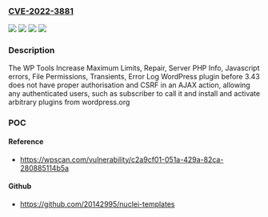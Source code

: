 ### [CVE-2022-3881](https://cve.mitre.org/cgi-bin/cvename.cgi?name=CVE-2022-3881)
![](https://img.shields.io/static/v1?label=Product&message=WP%20Tools%20Increase%20Maximum%20Limits%2C%20Repair%2C%20Server%20PHP%20Info%2C%20Javascript%20errors%2C%20File%20Permissions%2C%20Transients%2C%20Error%20Log&color=blue)
![](https://img.shields.io/static/v1?label=Version&message=%3D%200%20&color=brighgreen)
![](https://img.shields.io/static/v1?label=Vulnerability&message=CWE-352%20Cross-Site%20Request%20Forgery%20(CSRF)&color=brighgreen)
![](https://img.shields.io/static/v1?label=Vulnerability&message=CWE-863%20Incorrect%20Authorization&color=brighgreen)

### Description

The WP Tools Increase Maximum Limits, Repair, Server PHP Info, Javascript errors, File Permissions, Transients, Error Log WordPress plugin before 3.43 does not have proper authorisation and CSRF in an AJAX action, allowing any authenticated users, such as subscriber to call it and install and activate arbitrary plugins from wordpress.org

### POC

#### Reference
- https://wpscan.com/vulnerability/c2a9cf01-051a-429a-82ca-280885114b5a

#### Github
- https://github.com/20142995/nuclei-templates

